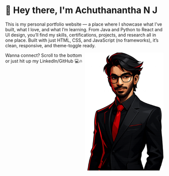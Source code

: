 # 👋 Hey there, I'm Achuthanantha N J

This is my personal portfolio website — a place where I showcase what I’ve built, what I love, and what I’m learning. From Java and Python to React and UI design, you’ll find my skills, certifications, projects, and research all in one place. Built with just HTML, CSS, and JavaScript (no frameworks), it’s clean, responsive, and theme-toggle ready.

<img align="right" src="pics/valochar.png" width="250" alt="Portfolio Preview">

Wanna connect? Scroll to the bottom or just hit up my LinkedIn/GitHub 💻🔥
